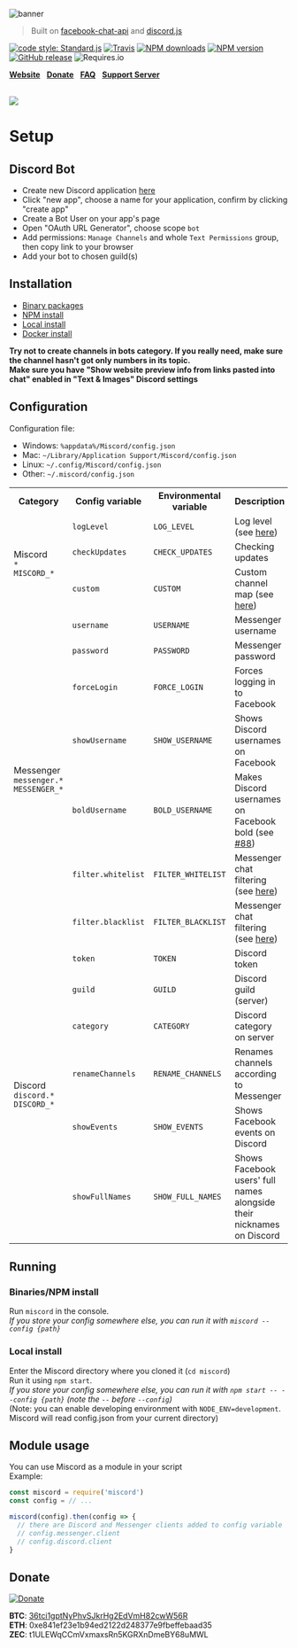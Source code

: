![banner](../gh-pages/img/banner.png)

> Built on [facebook-chat-api](https://github.com/Schmavery/facebook-chat-api) and [discord.js](https://discord.js.org)

[![code style: Standard.js](https://img.shields.io/badge/code%20style-standard.js-green.svg?style=flat-square)](https://standardjs.com/)
[![Travis](https://img.shields.io/travis/Bjornskjald/miscord.svg?style=flat-square)](https://travis-ci.org/Bjornskjald/miscord/)
[![NPM downloads](https://img.shields.io/npm/dt/miscord.svg?style=flat-square)](https://npmjs.org/package/miscord)
[![NPM version](https://img.shields.io/npm/v/miscord.svg?style=flat-square&label=NPM%20version)](https://npmjs.org/package/miscord)
[![GitHub release](https://img.shields.io/github/release/Bjornskjald/miscord.svg?style=flat-square&label=GitHub%20version)](../../releases/latest)
![Requires.io](https://img.shields.io/requires/github/Bjornskjald/miscord.svg?style=flat-square)

**[Website](https://miscord.js.org/)** &nbsp; **[Donate](#donate)** &nbsp; **[FAQ](../../wiki/faq)** &nbsp; **[Support Server](https://discord.gg/DkmTvVz)**

<br>

<a href="https://miscord.js.org/">
  <img src="../gh-pages/img/screenshot.png" style="max-width: 80%">
</a>

# Setup

## Discord Bot

- Create new Discord application [here](https://discordapp.com/developers/applications/me)
- Click "new app", choose a name for your application, confirm by clicking "create app"
- Create a Bot User on your app's page
- Open "OAuth URL Generator", choose scope `bot`
- Add permissions: `Manage Channels` and whole `Text Permissions` group, then copy link to your browser
- Add your bot to chosen guild(s)

## Installation
- [Binary packages](../../releases/latest)
- [NPM install](../../wiki/install#npm)
- [Local install](../../wiki/install#local)
- [Docker install](../../wiki/install#docker)

**Try not to create channels in bots category. If you really need, make sure the channel hasn't got only numbers in its topic.**  
**Make sure you have "Show website preview info from links pasted into chat" enabled in "Text & Images" Discord settings**


## Configuration

Configuration file:
- Windows: `%appdata%/Miscord/config.json`
- Mac: `~/Library/Application Support/Miscord/config.json`
- Linux: `~/.config/Miscord/config.json`
- Other: `~/.miscord/config.json`

<table>
  <tr>
    <th>Category</th>
    <th>Config variable</th>
    <th>Environmental variable</th>
    <th>Description</th>
    <th>Optional</th>
    <th>Default value</th>
  </tr>
  <tr>
    <td rowspan="3">
      Miscord<br />
      <code>*</code><br />
      <code>MISCORD_*</code>
    </td>
    <td><code>logLevel</code></td>
    <td><code>LOG_LEVEL</code></td>
    <td>Log level (see <a href="https://github.com/npm/npmlog#loglevelprefix-message-">here</a>)</td>
    <td>:heavy_check_mark:</td>
    <td><code>"info"</code></td>
  </tr>
  <tr>
    <td><code>checkUpdates</code></td>
    <td><code>CHECK_UPDATES</code></td>
    <td>Checking updates</td>
    <td>:heavy_check_mark:</td>
    <td><code>true</code></td>
  </tr>
  <tr>
    <td><code>custom</code></td>
    <td><code>CUSTOM</code></td>
    <td>Custom channel map (see <a href="../../wiki/custom-mapping">here</a>)</td>
    <td>:heavy_check_mark:</td>
    <td><code>{}</code></td>
  </tr>
  <tr>
    <td rowspan="7">
      Messenger<br />
      <code>messenger.*</code><br />
      <code>MESSENGER_*</code>
    </td>
    <td><code>username</code></td>
    <td><code>USERNAME</code></td>
    <td>Messenger username</td>
    <td>:heavy_multiplication_x:</td>
    <td>:heavy_multiplication_x:</td>
  </tr>
  <tr>
    <td><code>password</code></td>
    <td><code>PASSWORD</code></td>
    <td>Messenger password</td>
    <td>:heavy_multiplication_x:</td>
    <td>:heavy_multiplication_x:</td>
  </tr>
  <tr>
    <td><code>forceLogin</code></td>
    <td><code>FORCE_LOGIN</code></td>
    <td>Forces logging in to Facebook</td>
    <td>:heavy_check_mark:</td>
    <td><code>false</code></td>
  </tr>
  <tr>
    <td><code>showUsername</code></td>
    <td><code>SHOW_USERNAME</code></td>
    <td>Shows Discord usernames on Facebook</td>
    <td>:heavy_check_mark:</td>
    <td><code>true</code></td>
  </tr>
  <tr>
    <td><code>boldUsername</code></td>
    <td><code>BOLD_USERNAME</code></td>
    <td>Makes Discord usernames on Facebook bold (see <a href="../../issues/88">#88</a>)</td>
    <td>:heavy_check_mark:</td>
    <td><code>false</code></td>
  </tr>
  <tr>
    <td><code>filter.whitelist</code></td>
    <td><code>FILTER_WHITELIST</code></td>
    <td>Messenger chat filtering (see <a href="../../wiki/filtering">here</a>)</td>
    <td>:heavy_check_mark:</td>
    <td><code>[]</code></td>
  </tr>
  <tr>
    <td><code>filter.blacklist</code></td>
    <td><code>FILTER_BLACKLIST</code></td>
    <td>Messenger chat filtering (see <a href="../../wiki/filtering">here</a>)</td>
    <td>:heavy_check_mark:</td>
    <td><code>[]</code></td>
  </tr>
  <tr>
    <td rowspan="6">
      Discord<br />
      <code>discord.*</code><br />
      <code>DISCORD_*</code>
    </td>
    <td><code>token</code></td>
    <td><code>TOKEN</code></td>
    <td>Discord token</td>
    <td>:heavy_multiplication_x:</td>
    <td>:heavy_multiplication_x:</td>
  </tr>
  <tr>
    <td><code>guild</code></td>
    <td><code>GUILD</code></td>
    <td>Discord guild (server)</td>
    <td>:heavy_check_mark:</td>
    <td>(first guild available)</td>
  </tr>
  <tr>
    <td><code>category</code></td>
    <td><code>CATEGORY</code></td>
    <td>Discord category on server</td>
    <td>:heavy_check_mark:</td>
    <td>new category named <code>messenger</code></td>
  </tr>
  <tr>
    <td><code>renameChannels</code></td>
    <td><code>RENAME_CHANNELS</code></td>
    <td>Renames channels according to Messenger</td>
    <td>:heavy_check_mark:</td>
    <td><code>true</code></td>
  </tr>
  <tr>
    <td><code>showEvents</code></td>
    <td><code>SHOW_EVENTS</code></td>
    <td>Shows Facebook events on Discord</td>
    <td>:heavy_check_mark:</td>
    <td><code>false</code></td>
  </tr>
  <tr>
    <td><code>showFullNames</code></td>
    <td><code>SHOW_FULL_NAMES</code></td>
    <td>Shows Facebook users' full names alongside their nicknames on Discord</td>
    <td>:heavy_check_mark:</td>
    <td><code>true</code></td>
  </tr>
</table>

## Running

### Binaries/NPM install

Run `miscord` in the console.  
_If you store your config somewhere else, you can run it with `miscord --config {path}`_

### Local install

Enter the Miscord directory where you cloned it (`cd miscord`)  
Run it using `npm start`.  
_If you store your config somewhere else, you can run it with `npm start -- --config {path}` (note the `--` before `--config`)_  
(Note: you can enable developing environment with `NODE_ENV=development`. Miscord will read config.json from your current directory)

## Module usage

You can use Miscord as a module in your script  
Example:
```javascript
const miscord = require('miscord')
const config = // ...

miscord(config).then(config => {
  // there are Discord and Messenger clients added to config variable
  // config.messenger.client
  // config.discord.client
}
```

## Donate

[![Donate](https://www.paypalobjects.com/en_US/i/btn/btn_donateCC_LG.gif)](https://www.paypal.com/cgi-bin/webscr?cmd=_s-xclick&hosted_button_id=6MVRTWBXNH8J6)

**BTC**: <a href="bitcoin://36tci1gptNyPhvSJkrHg2EdVmH82cwW56R">36tci1gptNyPhvSJkrHg2EdVmH82cwW56R</a>  
**ETH**: 0xe841ef23e1b94ed2122d248377e9fbeffebaad35  
**ZEC**: t1ULEWqCCmVxmaxsRn5KGRXnDmeBY68uMWL
